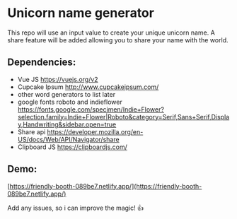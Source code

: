 # Unicorn name generator

This repo will use an input value to create your unique unicorn name. A share feature will be added allowing you to share your name with the world.

## Dependencies:
* Vue JS https://vuejs.org/v2
* Cupcake Ipsum http://www.cupcakeipsum.com/
* other word generators to list later
* google fonts roboto and indieflower https://fonts.google.com/specimen/Indie+Flower?selection.family=Indie+Flower|Roboto&category=Serif,Sans+Serif,Display,Handwriting&sidebar.open=true
* Share api https://developer.mozilla.org/en-US/docs/Web/API/Navigator/share
* Clipboard JS https://clipboardjs.com/

## Demo:
[https://friendly-booth-089be7.netlify.app/](https://friendly-booth-089be7.netlify.app/)

Add any issues, so i can improve the magic! 
👍

